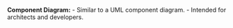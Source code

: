**Component Diagram:**
    - Similar to a UML component diagram.
    - Intended for architects and developers.